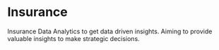 # Insurance
Insurance Data Analytics to get data driven insights. Aiming to provide valuable insights to make strategic decisions.
